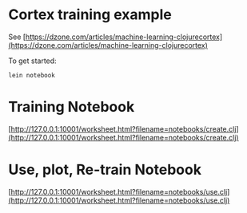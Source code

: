 # Cortex training example

See [https://dzone.com/articles/machine-learning-clojurecortex](https://dzone.com/articles/machine-learning-clojurecortex)

To get started:
```
lein notebook
```

# Training Notebook

[http://127.0.0.1:10001/worksheet.html?filename=notebooks/create.clj](http://127.0.0.1:10001/worksheet.html?filename=notebooks/create.clj)

# Use, plot, Re-train Notebook

[http://127.0.0.1:10001/worksheet.html?filename=notebooks/use.clj](http://127.0.0.1:10001/worksheet.html?filename=notebooks/use.clj)
